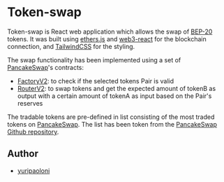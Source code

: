 # Token-swap

Token-swap is React web application which allows the swap of [BEP-20](https://github.com/bnb-chain/BEPs/blob/master/BEP20.md) tokens. It was built using [ethers.js](https://docs.ethers.io/v5/getting-started/) and [web3-react](https://github.com/NoahZinsmeister/web3-react) for the blockchain connection, and [TailwindCSS](https://tailwindcss.com/) for the styling.

The swap functionality has been implemented using a set of [PancakeSwap](https://pancakeswap.finance/)'s contracts:

- [FactoryV2](https://docs.pancakeswap.finance/code/smart-contracts/pancakeswap-exchange/factory-v2): to check if the selected tokens Pair is valid
- [RouterV2](https://docs.pancakeswap.finance/code/smart-contracts/pancakeswap-exchange/router-v2): to swap tokens and get the expected amount of tokenB as output with a certain amount of tokenA as input based on the Pair's reserves

The tradable tokens are pre-defined in list consisting of the most traded tokens on [PancakeSwap](https://pancakeswap.finance/). The list has been token from the [PancakeSwap Github repository](https://github.com/pancakeswap/pancake-frontend/tree/develop/src/config/constants/tokenLists).

## Author

- [yuripaoloni](https://github.com/yuripaoloni)
